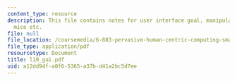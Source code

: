 ```yaml
---
content_type: resource
description: This file contains notes for user interface goal, manipulation, widgets,
  mice etc.
file: null
file_location: /coursemedia/6-883-pervasive-human-centric-computing-sma-5508-spring-2006/a12dd94fa0f65365a37bd41a2bc5d7ee_l10_gui.pdf
file_type: application/pdf
resourcetype: Document
title: l10_gui.pdf
uid: a12dd94f-a0f6-5365-a37b-d41a2bc5d7ee
---
```


